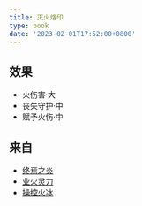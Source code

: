 ```yaml
---
title: 灭火烙印
type: book
date: '2023-02-01T17:52:00+0800'
---
```


## 效果

* 火伤害·大
* 丧失守护·中
* 赋予火伤·中

## 来自

* [终焉之炎](/docs/效果/终焉之炎)
* [业火灵力](/docs/效果/业火灵力)
* [操控火冰](/docs/效果/操控火冰)